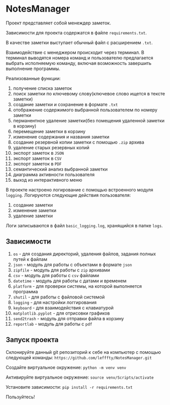 # NotesManager

Проект представляет собой менеждер заметок. 

Зависимости для проекта содержатся в файле `requirements.txt`.

В качестве заметки выступает обычный файл с расширением `.txt`. 

Взаимодействие с менеджером происходит через терминал. В терминал выводятся номера команд и пользователю предлагается выбрать исполняемую команду, включая возможность завершить выполнение программы.

Реализованные функции: 
1. получение списка заметок
2. поиск заметки по ключевому слову(ключевое слово ищется в тексте заметки)
3. создание заметки и сохранение в формате `.txt`
4. отображение содержимого выбранной пользователем по номеру заметки
5. перманентное удаление заметки(без помещения удаленной заметки в корзину)
6. перемещение заметки в корзину
7. изменение содержания и названия заметки
8. создание резервной копии заметки с помощью `.zip` архива
9. удаление старых резервных копий
10. экспорт заметок в `JSON`
11. экспорт заметок в `CSV`
12. экспорт заметок в `PDF`
13. семантический анализ выбранной заметки
14. диаграмма активности пользователя
15. выход из интерактивного меню 

В проекте настроено логирование с помощью встроенного модуля `logging`. Логируются следующие действия пользователя:
1. создание заметки
2. изменение заметки
3. удаление заметки

Логи записываются в файл `basic_logging.log`, хранящийся в папке `logs`.

## Зависимости
1. `os` - для создания директорий, удаления файлов, задания полных путей к файлам
2. `json` - модуль для работы с объектами в формате `json`
3. `zipfile` - модуль для работы с `zip` архивами
4. `csv` - модуль для работы с `csv` файлами
5. `datetime` - модуль для работы с датами и временем
6. `platform` - для проверки системы, на которой выполняется программа
7. `shutil` - для работы с файловой системой
8. `logging` - для настройки логгирования 
9. `keyboard` - для взаимодействия с клавиатурой
10. `matplotlib.pyplot` - для отрисовки графиков
11. `send2trash` - модуль для отправки файла в корзину
12. `reportlab` - модуль для работы с `pdf`

## Запуск проекта

Склонируйте данный git репозиторий к себе на компьютер с помощью следующей команды:
    ``https://github.com/lefffty/NotesManager.git``

Создайте виртуальное окружение: 
``python -m venv venv``

Активируйте виртуальное окружение:
``source venv/Scripts/activate``

Установите зависимости:
``pip install -r requirements.txt``

Пользуйтесь!